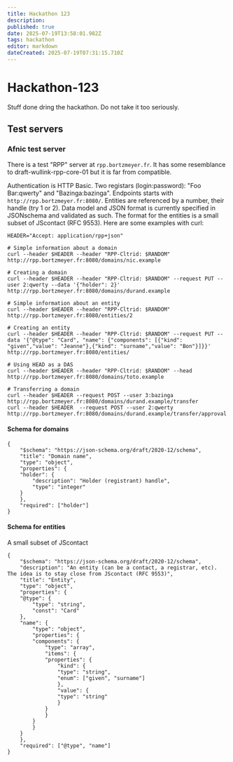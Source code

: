 ```yaml
---
title: Hackathon 123
description: 
published: true
date: 2025-07-19T13:58:01.982Z
tags: hackathon
editor: markdown
dateCreated: 2025-07-19T07:31:15.710Z
---
```


# Hackathon-123

Stuff done dring the hackathon. Do not take it too seriously.
## Test servers

### Afnic test server


There is a test "RPP" server at `rpp.bortzmeyer.fr`. It has some
resemblance to draft-wullink-rpp-core-01 but it is far from
compatible.

Authentication is HTTP Basic. Two registars (login:password): "Foo
Bar:qwerty" and "Bazinga:bazinga". Endpoints starts with
`http://rpp.bortzmeyer.fr:8080/`. Entities are referenced by a number,
their handle (try 1 or 2). Data model and JSON format is currently
specified in JSONschema and validated as such. The format for the
entities is a small subset of JScontact (RFC 9553). Here are some examples with curl:

```
HEADER="Accept: application/rpp+json"

# Simple information about a domain
curl --header $HEADER --header "RPP-Cltrid: $RANDOM" http://rpp.bortzmeyer.fr:8080/domains/nic.example

# Creating a domain
curl --header $HEADER --header "RPP-Cltrid: $RANDOM" --request PUT --user 2:qwerty --data '{"holder": 2}'  http://rpp.bortzmeyer.fr:8080/domains/durand.example

# Simple information about an entity
curl --header $HEADER --header "RPP-Cltrid: $RANDOM" http://rpp.bortzmeyer.fr:8080/entities/2

# Creating an entity
curl --header $HEADER --header "RPP-Cltrid: $RANDOM" --request PUT --data '{"@type": "Card", "name": {"components": [{"kind": "given","value": "Jeanne"},{"kind": "surname","value": "Bon"}]}}'  http://rpp.bortzmeyer.fr:8080/entities/

# Using HEAD as a DAS
curl --header $HEADER --header "RPP-Cltrid: $RANDOM" --head http://rpp.bortzmeyer.fr:8080/domains/toto.example

# Transferring a domain
curl --header $HEADER --request POST --user 3:bazinga http://rpp.bortzmeyer.fr:8080/domains/durand.example/transfer
curl --header $HEADER  --request POST --user 2:qwerty http://rpp.bortzmeyer.fr:8080/domains/durand.example/transfer/approval
```


#### Schema for domains

```
{
    "$schema": "https://json-schema.org/draft/2020-12/schema",
    "title": "Domain name",
    "type": "object",
    "properties": {
	"holder": {
	    "description": "Holder (registrant) handle",
	    "type": "integer"
	}
    },
    "required": ["holder"]
}
```

#### Schema for entities

A small subset of JScontact

```
{
    "$schema": "https://json-schema.org/draft/2020-12/schema",
    "description": "An entity (can be a contact, a registrar, etc). The idea is to stay close from JScontact (RFC 9553)",
    "title": "Entity",
    "type": "object",
    "properties": {
	"@type": {
	    "type": "string",
	    "const": "Card"
	},
	"name": {
	    "type": "object",
	    "properties": {
		"components": {
		    "type": "array",
		    "items": {
			"properties": {
			    "kind": {
				"type": "string",
				"enum": ["given", "surname"]
			    },
			    "value": {
				"type": "string"
			    }			
			}
		    }
		}
	    }	
	}
    },
    "required": ["@type", "name"]
}
``` 

    


